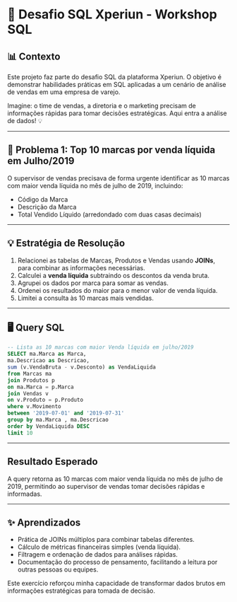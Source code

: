 # 🚀 Desafio SQL Xperiun - Workshop SQL

## 📊 Contexto
Este projeto faz parte do desafio SQL da plataforma Xperiun. 
O objetivo é demonstrar habilidades práticas em SQL aplicadas a um cenário de análise de vendas em uma empresa de varejo.

Imagine: o time de vendas, a diretoria e o marketing precisam de informações rápidas para tomar decisões estratégicas. Aqui entra a análise de dados! 💡

---

## 📝 Problema 1: Top 10 marcas por venda líquida em Julho/2019

O supervisor de vendas precisava de forma urgente identificar as 10 marcas com maior venda líquida no mês de julho de 2019, incluindo:
- Código da Marca
- Descrição da Marca
- Total Vendido Líquido (arredondado com duas casas decimais)

---

## 💡 Estratégia de Resolução
1. Relacionei as tabelas de Marcas, Produtos e Vendas usando **JOINs**, para combinar as informações necessárias.
2. Calculei a **venda líquida** subtraindo os descontos da venda bruta.
3. Agrupei os dados por marca para somar as vendas.
4. Ordenei os resultados do maior para o menor valor de venda líquida.
5. Limitei a consulta às 10 marcas mais vendidas.

---

## 🖥 Query SQL
```sql
-- Lista as 10 marcas com maior Venda líquida em julho/2019 
SELECT ma.Marca as Marca, 
ma.Descricao as Descricao, 
sum (v.VendaBruta - v.Desconto) as VendaLiquida 
from Marcas ma 
join Produtos p 
on ma.Marca = p.Marca 
join Vendas v 
on v.Produto = p.Produto 
where v.Movimento 
between '2019-07-01' and '2019-07-31' 
group by ma.Marca , ma.Descricao 
order by VendaLiquida DESC 
limit 10
```

---

## Resultado Esperado
A query retorna as 10 marcas com maior venda líquida no mês de julho de 2019, permitindo ao supervisor de vendas tomar decisões rápidas e informadas.

---

## ✨ Aprendizados
- Prática de JOINs múltiplos para combinar tabelas diferentes.
- Cálculo de métricas financeiras simples (venda líquida).
- Filtragem e ordenação de dados para análises rápidas.
- Documentação do processo de pensamento, facilitando a leitura por outras pessoas ou equipes.

Este exercício reforçou minha capacidade de transformar dados brutos em informações estratégicas para tomada de decisão.

